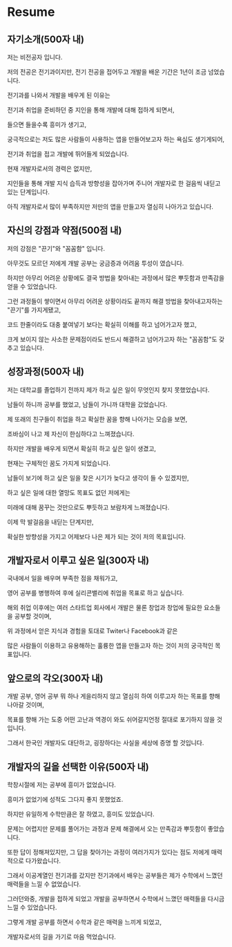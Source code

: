 # Resume

## 자기소개(500자 내)

저는 비전공자 입니다.

저의 전공은 전기과이지만, 전기 전공을 접어두고 개발을 배운 기간은 1년이 조금 넘었습니다.

전기과를 나와서 개발을 배우게 된 이유는

전기과 취업을 준비하던 중 지인을 통해 개발에 대해 접하게 되면서,

들으면 들을수록 흥미가 생기고,

궁극적으로는 저도 많은 사람들이 사용하는 앱을 만들어보고자 하는 욕심도 생기게되어, 

전기과 취업을 접고 개발에 뛰어들게 되었습니다.

현재 개발자로서의 경력은 없지만,

지인들을 통해 개발 지식 습득과 방향성을 잡아가며 주니어 개발자로 한 걸음씩 내딛고 있는 단계입니다.

아직 개발자로서 많이 부족하지만 저만의 앱을 만들고자 열심히 나아가고 있습니다.

## 자신의 강점과 약점(500점 내)

저의 강점은 "끈기"와 "꼼꼼함" 입니다.

아무것도 모르던 저에게 개발 공부는 궁금증과 어려움 투성이 였습니다.

하지만 아무리 어려운 상황에도 결국 방법을 찾아내는 과정에서 많은 뿌듯함과 만족감을 얻을 수 있었습니다.

그런 과정들이 쌓이면서 아무리 어려운 상황이라도 끝까지 해결 방법을 찾아내고자하는 "끈기"를 가지게됐고,

코드 한줄이라도 대충 붙여넣기 보다는 확실히 이해를 하고 넘어가고자 했고,

크게 보이지 않는 사소한 문제점이라도 반드시 해결하고 넘어가고자 하는 "꼼꼼함"도 갖추고 있습니다.

## 성장과정(500자 내)

저는 대학교를 졸업하기 전까지 제가 하고 싶은 일이 무엇인지 찾지 못했었습니다.

남들이 하니까 공부를 했었고, 남들이 가니까 대학을 갔었습니다.

제 또래의 친구들이 취업을 하고 확실한 꿈을 향해 나아가는 모습을 보면, 

조바심이 나고 제 자신이 한심하다고 느껴졌습니다.

하지만 개발을 배우게 되면서 확실히 하고 싶은 일이 생겼고,

현재는 구체적인 꿈도 가지게 되었습니다.

남들이 보기에 하고 싶은 일을 찾은 시기가 늦다고 생각이 들 수 있겠지만,

하고 싶은 일에 대한 열망도 목표도 없던 저에게는

미래에 대해 꿈꾸는 것만으로도 뿌듯하고 보람차게 느껴졌습니다.

이제 막 발걸음을 내딛는 단계지만,

확실한 방향성을 가지고 어제보다 나은 제가 되는 것이 저의 목표입니다.

## 개발자로서 이루고 싶은 일(300자 내)

국내에서 일을 배우며 부족한 점을 채워가고,

영어 공부를 병행하여 후에 실리콘밸리에 취업을 목표로 하고 싶습니다.

해외 취업 이후에는 여러 스타트업 회사에서 개발은 물론 창업과 창업에 필요한 요소들을 공부할 것이며,

위 과정에서 얻은 지식과 경험을 토대로 Twiter나 Facebook과 같은 

많은 사람들이 이용하고 유용해하는 훌륭한 앱을 만들고자 하는 것이 저의 궁극적인 목표입니다.

## 앞으로의 각오(300자 내)

개발 공부, 영어 공부 뭐 하나 게을리하지 않고 열심히 하여 이루고자 하는 목표를 향해 나아갈 것이며,

목표를 향해 가는 도중 어떤 고난과 역경이 와도 쉬어갈지언정 절대로 포기하지 않을 것입니다.

그래서 한국인 개발자도 대단하고, 굉장하다는 사실을 세상에 증명 할 것입니다.

## 개발자의 길을 선택한 이유(500자 내)

학창시절에 저는 공부에 흥미가 없었습니다.

흥미가 없었기에 성적도 그다지 좋지 못했었죠.

하지만 유일하게 수학만큼은 잘 하였고, 흥미도 있었습니다.

문제는 어렵지만 문제를 풀어가는 과정과 문제 해결에서 오는 만족감과 뿌듯함이 좋았습니다.

또한 답이 정해져있지만, 그 답을 찾아가는 과정이 여러가지가 있다는 점도 저에게 매력적으로 다가왔습니다.

그래서 이공계열인 전기과를 갔지만 전기과에서 배우는 공부들은 제가 수학에서 느꼈던 매력들을 느낄 수 없었습니다.

그러던와중, 개발을 접하게 되었고 개발을 공부하면서 수학에서 느꼈던 매력들을 다시금 느낄 수 있었습니다.

그렿게 개발 공부를 하면서 수학과 같은 매력을 느끼게 되었고,

개발자로서의 길을 가기로 마음 먹었습니다.





